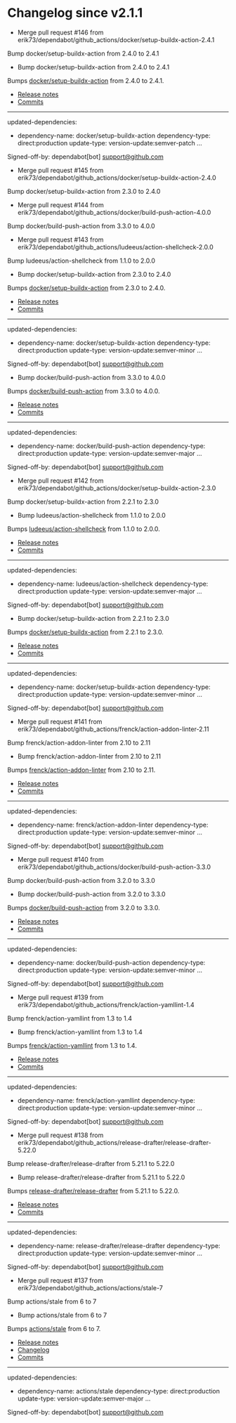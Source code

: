 # Changelog since v2.1.1
- Merge pull request #146 from erik73/dependabot/github_actions/docker/setup-buildx-action-2.4.1

Bump docker/setup-buildx-action from 2.4.0 to 2.4.1 
- Bump docker/setup-buildx-action from 2.4.0 to 2.4.1

Bumps [docker/setup-buildx-action](https://github.com/docker/setup-buildx-action) from 2.4.0 to 2.4.1.
- [Release notes](https://github.com/docker/setup-buildx-action/releases)
- [Commits](https://github.com/docker/setup-buildx-action/compare/v2.4.0...v2.4.1)

---
updated-dependencies:
- dependency-name: docker/setup-buildx-action
  dependency-type: direct:production
  update-type: version-update:semver-patch
...

Signed-off-by: dependabot[bot] <support@github.com> 
- Merge pull request #145 from erik73/dependabot/github_actions/docker/setup-buildx-action-2.4.0

Bump docker/setup-buildx-action from 2.3.0 to 2.4.0 
- Merge pull request #144 from erik73/dependabot/github_actions/docker/build-push-action-4.0.0

Bump docker/build-push-action from 3.3.0 to 4.0.0 
- Merge pull request #143 from erik73/dependabot/github_actions/ludeeus/action-shellcheck-2.0.0

Bump ludeeus/action-shellcheck from 1.1.0 to 2.0.0 
- Bump docker/setup-buildx-action from 2.3.0 to 2.4.0

Bumps [docker/setup-buildx-action](https://github.com/docker/setup-buildx-action) from 2.3.0 to 2.4.0.
- [Release notes](https://github.com/docker/setup-buildx-action/releases)
- [Commits](https://github.com/docker/setup-buildx-action/compare/v2.3.0...v2.4.0)

---
updated-dependencies:
- dependency-name: docker/setup-buildx-action
  dependency-type: direct:production
  update-type: version-update:semver-minor
...

Signed-off-by: dependabot[bot] <support@github.com> 
- Bump docker/build-push-action from 3.3.0 to 4.0.0

Bumps [docker/build-push-action](https://github.com/docker/build-push-action) from 3.3.0 to 4.0.0.
- [Release notes](https://github.com/docker/build-push-action/releases)
- [Commits](https://github.com/docker/build-push-action/compare/v3.3.0...v4.0.0)

---
updated-dependencies:
- dependency-name: docker/build-push-action
  dependency-type: direct:production
  update-type: version-update:semver-major
...

Signed-off-by: dependabot[bot] <support@github.com> 
- Merge pull request #142 from erik73/dependabot/github_actions/docker/setup-buildx-action-2.3.0

Bump docker/setup-buildx-action from 2.2.1 to 2.3.0 
- Bump ludeeus/action-shellcheck from 1.1.0 to 2.0.0

Bumps [ludeeus/action-shellcheck](https://github.com/ludeeus/action-shellcheck) from 1.1.0 to 2.0.0.
- [Release notes](https://github.com/ludeeus/action-shellcheck/releases)
- [Commits](https://github.com/ludeeus/action-shellcheck/compare/1.1.0...2.0.0)

---
updated-dependencies:
- dependency-name: ludeeus/action-shellcheck
  dependency-type: direct:production
  update-type: version-update:semver-major
...

Signed-off-by: dependabot[bot] <support@github.com> 
- Bump docker/setup-buildx-action from 2.2.1 to 2.3.0

Bumps [docker/setup-buildx-action](https://github.com/docker/setup-buildx-action) from 2.2.1 to 2.3.0.
- [Release notes](https://github.com/docker/setup-buildx-action/releases)
- [Commits](https://github.com/docker/setup-buildx-action/compare/v2.2.1...v2.3.0)

---
updated-dependencies:
- dependency-name: docker/setup-buildx-action
  dependency-type: direct:production
  update-type: version-update:semver-minor
...

Signed-off-by: dependabot[bot] <support@github.com> 
- Merge pull request #141 from erik73/dependabot/github_actions/frenck/action-addon-linter-2.11

Bump frenck/action-addon-linter from 2.10 to 2.11 
- Bump frenck/action-addon-linter from 2.10 to 2.11

Bumps [frenck/action-addon-linter](https://github.com/frenck/action-addon-linter) from 2.10 to 2.11.
- [Release notes](https://github.com/frenck/action-addon-linter/releases)
- [Commits](https://github.com/frenck/action-addon-linter/compare/v2.10...v2.11)

---
updated-dependencies:
- dependency-name: frenck/action-addon-linter
  dependency-type: direct:production
  update-type: version-update:semver-minor
...

Signed-off-by: dependabot[bot] <support@github.com> 
- Merge pull request #140 from erik73/dependabot/github_actions/docker/build-push-action-3.3.0

Bump docker/build-push-action from 3.2.0 to 3.3.0 
- Bump docker/build-push-action from 3.2.0 to 3.3.0

Bumps [docker/build-push-action](https://github.com/docker/build-push-action) from 3.2.0 to 3.3.0.
- [Release notes](https://github.com/docker/build-push-action/releases)
- [Commits](https://github.com/docker/build-push-action/compare/v3.2.0...v3.3.0)

---
updated-dependencies:
- dependency-name: docker/build-push-action
  dependency-type: direct:production
  update-type: version-update:semver-minor
...

Signed-off-by: dependabot[bot] <support@github.com> 
- Merge pull request #139 from erik73/dependabot/github_actions/frenck/action-yamllint-1.4

Bump frenck/action-yamllint from 1.3 to 1.4 
- Bump frenck/action-yamllint from 1.3 to 1.4

Bumps [frenck/action-yamllint](https://github.com/frenck/action-yamllint) from 1.3 to 1.4.
- [Release notes](https://github.com/frenck/action-yamllint/releases)
- [Commits](https://github.com/frenck/action-yamllint/compare/v1.3...v1.4)

---
updated-dependencies:
- dependency-name: frenck/action-yamllint
  dependency-type: direct:production
  update-type: version-update:semver-minor
...

Signed-off-by: dependabot[bot] <support@github.com> 
- Merge pull request #138 from erik73/dependabot/github_actions/release-drafter/release-drafter-5.22.0

Bump release-drafter/release-drafter from 5.21.1 to 5.22.0 
- Bump release-drafter/release-drafter from 5.21.1 to 5.22.0

Bumps [release-drafter/release-drafter](https://github.com/release-drafter/release-drafter) from 5.21.1 to 5.22.0.
- [Release notes](https://github.com/release-drafter/release-drafter/releases)
- [Commits](https://github.com/release-drafter/release-drafter/compare/v5.21.1...v5.22.0)

---
updated-dependencies:
- dependency-name: release-drafter/release-drafter
  dependency-type: direct:production
  update-type: version-update:semver-minor
...

Signed-off-by: dependabot[bot] <support@github.com> 
- Merge pull request #137 from erik73/dependabot/github_actions/actions/stale-7

Bump actions/stale from 6 to 7 
- Bump actions/stale from 6 to 7

Bumps [actions/stale](https://github.com/actions/stale) from 6 to 7.
- [Release notes](https://github.com/actions/stale/releases)
- [Changelog](https://github.com/actions/stale/blob/main/CHANGELOG.md)
- [Commits](https://github.com/actions/stale/compare/v6...v7)

---
updated-dependencies:
- dependency-name: actions/stale
  dependency-type: direct:production
  update-type: version-update:semver-major
...

Signed-off-by: dependabot[bot] <support@github.com> 
